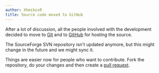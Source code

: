 ```yaml
---
author: XhmikosR
title: Source code moved to GitHub
---
```


After a lot of discussion, all the people involved with the development decided
to move to [Git](https://git-scm.com/) and to [GitHub](https://github.com/mpc-hc/mpc-hc)
for hosting the source.

<!--more-->

The SourceForge SVN repository isn't updated anymore, but this might change
in the future and we might sync it.

Things are easier now for people who want to contribute.
Fork the repository, do your changes and then create
a [pull request](https://github.com/mpc-hc/mpc-hc/pulls).
